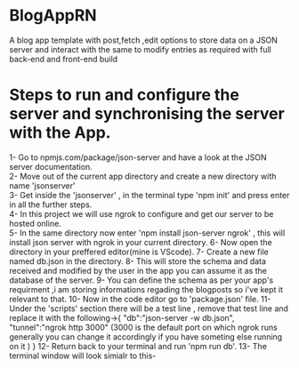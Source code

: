 # BlogAppRN
A blog app template with post,fetch ,edit options to store data on a JSON server and interact with the same to modify entries as required with full back-end and front-end build

# Steps to run and configure the server and synchronising the server with the App.
1- Go to npmjs.com/package/json-server and have a look at the JSON server documentation.  
2- Move out of the current app directory and create a new directory with name 'jsonserver'  
3- Get inside the 'jsonserver' , in the terminal type 'npm init' and press enter in all the further steps.  
4- In this project we will use ngrok to configure and get our server to be hosted online.  
5- In the same directory now enter 'npm install json-server ngrok' , this will install json server with ngrok in your current directory.
6- Now open the directory in your preffered editor(mine is VScode).
7- Create a new file named db.json in the directory.
8- This will store the schema and data received and modified by the user in the app you can assume it as the database of the server.
9- You can define the schema as per your app's requirment ,i am storing informations regading the blogposts so i've kept it relevant to that.
10- Now in the code editor go to 'package.json' file.
11- Under the 'scripts' section there will be a test line , remove that test line and replace it with the following->{ "db":"json-server -w db.json",
"tunnel":"ngrok http 3000"     (3000 is the default port on which ngrok runs generally you can change it accordingly if you have someting                                 else running on it )
}
12- Return back to your terminal and run 'npm run db'.
13- The terminal window will look simialr to this-
